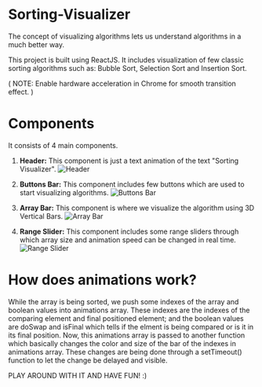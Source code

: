 # Sorting-Visualizer
The concept of visualizing algorithms lets us understand algorithms in a much better way.

This project is built using ReactJS. 
It includes visualization of few classic sorting algorithms such as: Bubble Sort, Selection Sort and Insertion Sort.


( NOTE:  Enable hardware acceleration in Chrome for smooth transition effect. )

# Components
It consists of 4 main components.

1. **Header:** This component is just a text animation of the text "Sorting Visualizer".
![Header](https://i.imgur.com/QF8g3lE.gif)

2. **Buttons Bar:** This component includes few buttons which are used to start visualizing algorithms.
![Buttons Bar](https://i.imgur.com/3ilPL5x.png)

3. **Array Bar:** This component is where we visualize the algorithm using 3D Vertical Bars.
![Array Bar](https://i.imgur.com/97OaSKz.png)

4. **Range Slider:** This component includes some range sliders through which array size and animation speed can be changed in real time.
![Range Slider](https://i.imgur.com/XhLEuFy.gif)

# How does animations work?
While the array is being sorted, we push some indexes of the array and boolean values into animations array. 
These indexes are the indexes of the comparing element and final positioned element; and the boolean values are doSwap and isFinal which tells if the elment is being compared or is it in its final position. 
Now, this animations array is passed to another function which basically changes the color and size of the bar of the indexes in animations array. 
These changes are being done through a setTimeout() function to let the change be delayed and visible.

PLAY AROUND WITH IT AND HAVE FUN! :)
